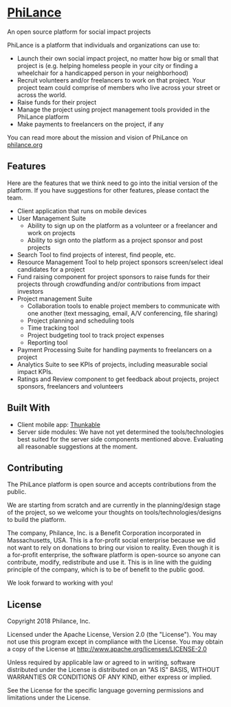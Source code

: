 # [PhiLance](http://philance.org)
An open source platform for social impact projects

PhiLance is a platform that individuals and organizations can use to:
* Launch their own social impact project, no matter how big or small that project is (e.g. helping homeless people in your city or finding a wheelchair for a handicapped person in your neighborhood)
* Recruit volunteers and/or freelancers to work on that project. Your project team could comprise of members who live across your street or across the world.
* Raise funds for their project
* Manage the project using project management tools provided in the PhiLance platform
* Make payments to freelancers on the project, if any

You can read more about the mission and vision of PhiLance on [philance.org](http://philance.org)

## Features
Here are the features that we think need to go into the initial version of the platform. If you have suggestions for other features, please contact the team.
* Client application that runs on mobile devices
* User Management Suite
  * Ability to sign up on the platform as a volunteer or a freelancer and work on projects
  * Ability to sign onto the platform as a project sponsor and post projects
* Search Tool to find projects of interest, find people, etc.
* Resource Management Tool to help project sponsors screen/select ideal candidates for a project
* Fund raising component for project sponsors to raise funds for their projects through crowdfunding and/or contributions from impact investors
* Project management Suite
  * Collaboration tools to enable project members to communicate with one another (text messaging, email, A/V conferencing, file sharing)
  * Project planning and scheduling tools
  * Time tracking tool
  * Project budgeting tool to track project expenses
  * Reporting tool
* Payment Processing Suite for handling payments to freelancers on a project
* Analytics Suite to see KPIs of projects, including measurable social impact KPIs.
* Ratings and Review component to get feedback about projects, project sponsors, freelancers and volunteers

## Built With
* Client mobile app: [Thunkable](https://thunkable.com/#/)
* Server side modules: We have not yet determined the tools/technologies best suited for the server side components mentioned above. Evaluating all reasonable suggestions at the moment.

## Contributing
The PhiLance platform is open source and accepts contributions from the public.

We are starting from scratch and are currently in the planning/design stage of the project, so we welcome your thoughts on tools/technologies/designs to build the platform.

The company, Philance, Inc. is a Benefit Corporation incorporated in Massachusetts, USA. This is a for-profit social enterprise because we did not want to rely on donations to bring our vision to reality. Even though it is a for-profit enterprise, the software platform is open-source so anyone can contribute, modify, redistribute and use it. This is in line with the guiding principle of the company, which is to be of benefit to the public good.

We look forward to working with you!

## License
Copyright 2018 Philance, Inc.

Licensed under the Apache License, Version 2.0 (the "License").
You may not use this program except in compliance with the License.
You may obtain a copy of the License at http://www.apache.org/licenses/LICENSE-2.0

Unless required by applicable law or agreed to in writing, software distributed under the License is distributed on an "AS IS" BASIS, WITHOUT WARRANTIES OR CONDITIONS OF ANY KIND, either express or implied.

See the License for the specific language governing permissions and limitations under the License.
